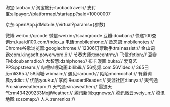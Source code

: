 淘宝:taobao://
淘宝旅行:taobaotravel://
支付宝:alipayqr://platformapi/startapp?saId=10000007

京东:openApp.jdMobile://virtual?params={参数}

微博:weibo://qrcode
微信:weixin://scanqrcode
豆瓣:douban://
快递100查询:m.kuaidi100.com/index_a
电话:mobilephone://
备忘录:mobilenotes://
Chrome谷歌浏览器:googlechrome://
12306订票助手:trainassist://
金山词霸:com.kingsoft.powerword.6://
节奏大师:tencentrm://
飞信:fetion://
豆瓣FM:doubanradio://
大智慧:dzhiphone://
布卡漫画:buka://
爱奇艺PPS:ppstream://
哔哩哔哩动画:bilibili://
56视频:com.56Video://
365日历:rili365://
58同城:wbmain://
遇见:iaround://
陌陌:momochat://
有道词典:yddict://
优酷:youku://
掌阅iReader:iReader://
天涯社区:tianya://
天气通Pro:sinaweatherpro://
天气通:sinaweather://
墨迹天气:rm434209233MojiWeather://
腾讯新闻:qqnews://
腾讯微云:weiyun://
腾讯地图:sosomap://
人人:renrenios://